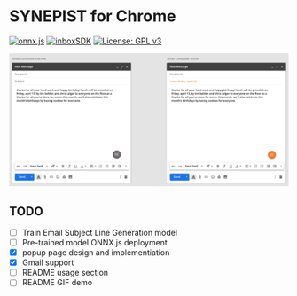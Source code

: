 # SYNEPIST for Chrome
[![onnx.js](https://img.shields.io/badge/build%20with-onnx.js-orange.svg)](https://github.com/microsoft/onnxjs/)
[![inboxSDK](https://img.shields.io/badge/build%20with-inboxSDK-orange.svg)](https://www.inboxsdk.com/)
[![License: GPL v3](https://img.shields.io/badge/License-GPLv3-blue.svg)](https://www.gnu.org/licenses/gpl-3.0)

![alt text](images/design.png)

## TODO
- [ ] Train Email Subject Line Generation model
- [ ] Pre-trained model ONNX.js deployment
- [x] popup page design and implementiation
- [x] Gmail support
- [ ] README usage section
- [ ] README GIF demo 
